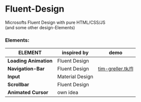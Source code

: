 # Fluent-Design
Microsofts Fluent Design with pure HTML/CSS/JS  
(and some other design-Elements)

### Elements:
| ELEMENT               | inspired by     | demo |
| --------------------- | --------------- | ---- |
| __Loading Animation__ | Fluent Design   | |
| __Navigation-Bar__    | Fluent Design   | [tim-greller.tk/fl](http://tim-greller.tk/fl) |
| __Input__             | Material Design | |
| __Scrollbar__         | Fluent Design   | |
| __Animated Cursor__   | own idea        | |
